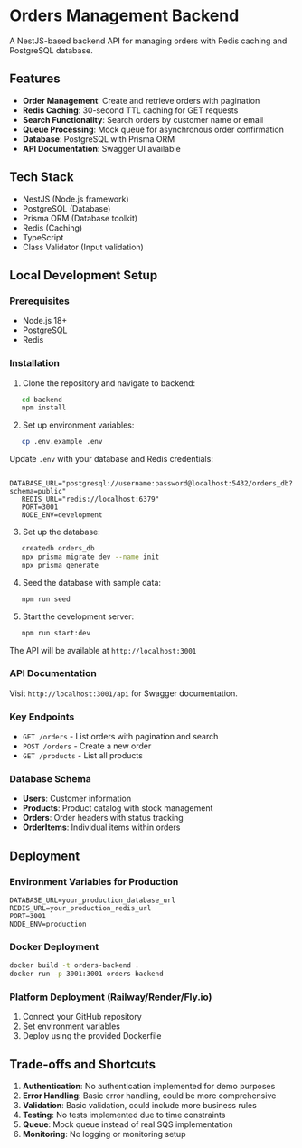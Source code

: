 # Orders Management Backend

A NestJS-based backend API for managing orders with Redis caching and PostgreSQL database.

## Features

- **Order Management**: Create and retrieve orders with pagination
- **Redis Caching**: 30-second TTL caching for GET requests
- **Search Functionality**: Search orders by customer name or email
- **Queue Processing**: Mock queue for asynchronous order confirmation
- **Database**: PostgreSQL with Prisma ORM
- **API Documentation**: Swagger UI available

## Tech Stack

- NestJS (Node.js framework)
- PostgreSQL (Database)
- Prisma ORM (Database toolkit)
- Redis (Caching)
- TypeScript
- Class Validator (Input validation)

## Local Development Setup

### Prerequisites

- Node.js 18+
- PostgreSQL
- Redis

### Installation

1. Clone the repository and navigate to backend:
```bash
   cd backend
   npm install
```

2. Set up environment variables:
```bash
   cp .env.example .env
```
   
   Update `.env` with your database and Redis credentials:
```
   DATABASE_URL="postgresql://username:password@localhost:5432/orders_db?schema=public"
   REDIS_URL="redis://localhost:6379"
   PORT=3001
   NODE_ENV=development
```

3. Set up the database:
```bash
   createdb orders_db
   npx prisma migrate dev --name init
   npx prisma generate
```

4. Seed the database with sample data:
```bash
   npm run seed
```

5. Start the development server:
```bash
   npm run start:dev
```

The API will be available at `http://localhost:3001`

### API Documentation

Visit `http://localhost:3001/api` for Swagger documentation.

### Key Endpoints

- `GET /orders` - List orders with pagination and search
- `POST /orders` - Create a new order
- `GET /products` - List all products

### Database Schema

- **Users**: Customer information
- **Products**: Product catalog with stock management
- **Orders**: Order headers with status tracking
- **OrderItems**: Individual items within orders

## Deployment

### Environment Variables for Production
```
DATABASE_URL=your_production_database_url
REDIS_URL=your_production_redis_url
PORT=3001
NODE_ENV=production
```

### Docker Deployment
```bash
docker build -t orders-backend .
docker run -p 3001:3001 orders-backend
```

### Platform Deployment (Railway/Render/Fly.io)

1. Connect your GitHub repository
2. Set environment variables
3. Deploy using the provided Dockerfile

## Trade-offs and Shortcuts

1. **Authentication**: No authentication implemented for demo purposes
2. **Error Handling**: Basic error handling, could be more comprehensive
3. **Validation**: Basic validation, could include more business rules
4. **Testing**: No tests implemented due to time constraints
5. **Queue**: Mock queue instead of real SQS implementation
6. **Monitoring**: No logging or monitoring setup